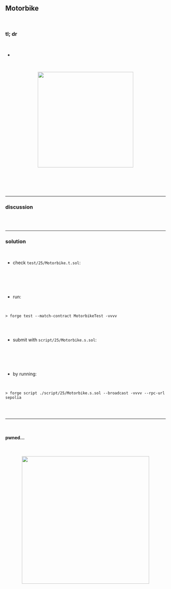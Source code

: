 ## Motorbike

<br>


### tl; dr

<br>


* 

<br>
  
<p align="center">
<img width="300" src="">
</p>


<br>

```solidity

```


<br>

---

### discussion

<br>


<br>



----

### solution

<br>

* check `test/25/Motorbike.t.sol`:

<br>

```solidity

```

<br>

* run:

<br>

```shell
> forge test --match-contract MotorbikeTest -vvvv    


```



<br>

* submit with `script/25/Motorbike.s.sol`:

<br>

```solidity

```

<br>

* by running:

<br>

```shell
> forge script ./script/25/Motorbike.s.sol --broadcast -vvvv --rpc-url sepolia


```

<br>

----

<br>

#### pwned...


<br>

  
<p align="center">
<img width="400" src="https://github.com/go-outside-labs/ethernaut-foundry-writeups-sol/assets/138340846/ba3f82a3-00c0-43f9-a423-588d7f6e4c70">
</p>



